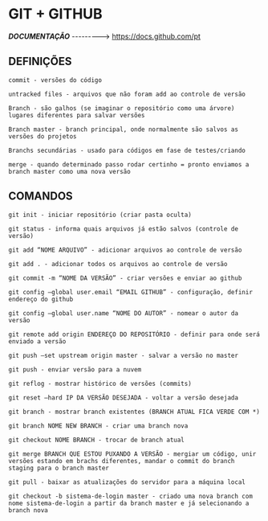 # GIT + GITHUB

 ***DOCUMENTAÇÃO***  ---------> <a>https://docs.github.com/pt</a>


## DEFINIÇÕES

    commit - versões do código

    untracked files - arquivos que não foram add ao controle de versão

    Branch - são galhos (se imaginar o repositório como uma árvore) lugares diferentes para salvar versões

    Branch master - branch principal, onde normalmente são salvos as versões do projetos 

    Branchs secundárias - usado para códigos em fase de testes/criando 

    merge - quando determinado passo rodar certinho = pronto enviamos a branch master como uma nova versão


## COMANDOS

    git init - iniciar repositório (criar pasta oculta)

    git status - informa quais arquivos já estão salvos (controle de versão)

    git add “NOME ARQUIVO” - adicionar arquivos ao controle de versão

    git add . - adicionar todos os arquivos ao controle de versão

    git commit -m “NOME DA VERSÃO” - criar versões e enviar ao github
    
    git config –global user.email “EMAIL GITHUB” - configuração, definir endereço do github
    
    git config –global user.name “NOME DO AUTOR” - nomear o autor da versão 

    git remote add origin ENDEREÇO DO REPOSITÓRIO - definir para onde será enviado a versão
    
    git push –set upstream origin master - salvar a versão no master
    
    git push - enviar versão para a nuvem
    
    git reflog - mostrar histórico de versões (commits)
    
    git reset –hard IP DA VERSÃO DESEJADA - voltar a versão desejada
    
    git branch - mostrar branch existentes (BRANCH ATUAL FICA VERDE COM *)
    
    git branch NOME NEW BRANCH - criar uma branch nova
    
    git checkout NOME BRANCH - trocar de branch atual
    
    git merge BRANCH QUE ESTOU PUXANDO A VERSÃO - mergiar um código, unir versões estando em brachs diferentes, mandar o commit do branch     staging para o branch master

    git pull - baixar as atualizações do servidor para a máquina local
    
    git checkout -b sistema-de-login master - criado uma nova branch com nome sistema-de-login a partir da branch master e já selecionando a branch nova 
